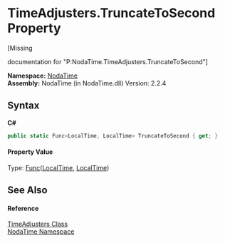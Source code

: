 # TimeAdjusters.TruncateToSecond Property 
 

\[Missing <summary> documentation for "P:NodaTime.TimeAdjusters.TruncateToSecond"\]

**Namespace:**&nbsp;<a href="N_NodaTime">NodaTime</a><br />**Assembly:**&nbsp;NodaTime (in NodaTime.dll) Version: 2.2.4

## Syntax

**C#**<br />
``` C#
public static Func<LocalTime, LocalTime> TruncateToSecond { get; }
```


#### Property Value
Type: <a href="http://msdn2.microsoft.com/en-us/library/bb549151" target="_blank">Func</a>(<a href="T_NodaTime_LocalTime">LocalTime</a>, <a href="T_NodaTime_LocalTime">LocalTime</a>)

## See Also


#### Reference
<a href="T_NodaTime_TimeAdjusters">TimeAdjusters Class</a><br /><a href="N_NodaTime">NodaTime Namespace</a><br />